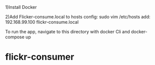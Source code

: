 1)Install Docker

2)Add Flicker-consume.local to hosts config:
sudo vim /etc/hosts
add:
192.168.99.100  flickr-consume.local



To run the app, navigate to this directory with docker Cli and docker-compose up

# flickr-consumer
